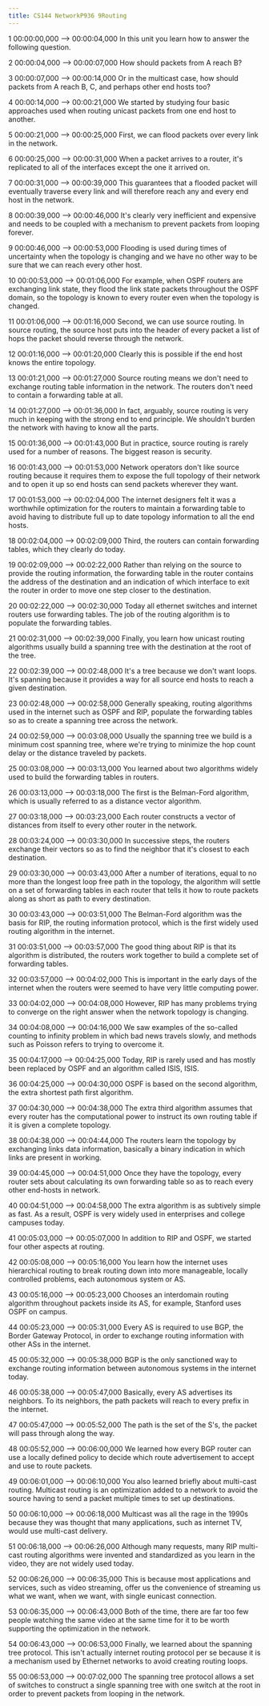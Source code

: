 ```yaml
---
title: CS144 NetworkP936 9Routing
---
```


1
00:00:00,000 --> 00:00:04,000
In this unit you learn how to answer the following question.

2
00:00:04,000 --> 00:00:07,000
How should packets from A reach B?

3
00:00:07,000 --> 00:00:14,000
Or in the multicast case, how should packets from A reach B, C, and perhaps other end hosts too?

4
00:00:14,000 --> 00:00:21,000
We started by studying four basic approaches used when routing unicast packets from one end host to another.

5
00:00:21,000 --> 00:00:25,000
First, we can flood packets over every link in the network.

6
00:00:25,000 --> 00:00:31,000
When a packet arrives to a router, it's replicated to all of the interfaces except the one it arrived on.

7
00:00:31,000 --> 00:00:39,000
This guarantees that a flooded packet will eventually traverse every link and will therefore reach any and every end host in the network.

8
00:00:39,000 --> 00:00:46,000
It's clearly very inefficient and expensive and needs to be coupled with a mechanism to prevent packets from looping forever.

9
00:00:46,000 --> 00:00:53,000
Flooding is used during times of uncertainty when the topology is changing and we have no other way to be sure that we can reach every other host.

10
00:00:53,000 --> 00:01:06,000
For example, when OSPF routers are exchanging link state, they flood the link state packets throughout the OSPF domain, so the topology is known to every router even when the topology is changed.

11
00:01:06,000 --> 00:01:16,000
Second, we can use source routing. In source routing, the source host puts into the header of every packet a list of hops the packet should reverse through the network.

12
00:01:16,000 --> 00:01:20,000
Clearly this is possible if the end host knows the entire topology.

13
00:01:21,000 --> 00:01:27,000
Source routing means we don't need to exchange routing table information in the network. The routers don't need to contain a forwarding table at all.

14
00:01:27,000 --> 00:01:36,000
In fact, arguably, source routing is very much in keeping with the strong end to end principle. We shouldn't burden the network with having to know all the parts.

15
00:01:36,000 --> 00:01:43,000
But in practice, source routing is rarely used for a number of reasons. The biggest reason is security.

16
00:01:43,000 --> 00:01:53,000
Network operators don't like source routing because it requires them to expose the full topology of their network and to open it up so end hosts can send packets wherever they want.

17
00:01:53,000 --> 00:02:04,000
The internet designers felt it was a worthwhile optimization for the routers to maintain a forwarding table to avoid having to distribute full up to date topology information to all the end hosts.

18
00:02:04,000 --> 00:02:09,000
Third, the routers can contain forwarding tables, which they clearly do today.

19
00:02:09,000 --> 00:02:22,000
Rather than relying on the source to provide the routing information, the forwarding table in the router contains the address of the destination and an indication of which interface to exit the router in order to move one step closer to the destination.

20
00:02:22,000 --> 00:02:30,000
Today all ethernet switches and internet routers use forwarding tables. The job of the routing algorithm is to populate the forwarding tables.

21
00:02:31,000 --> 00:02:39,000
Finally, you learn how unicast routing algorithms usually build a spanning tree with the destination at the root of the tree.

22
00:02:39,000 --> 00:02:48,000
It's a tree because we don't want loops. It's spanning because it provides a way for all source end hosts to reach a given destination.

23
00:02:48,000 --> 00:02:58,000
Generally speaking, routing algorithms used in the internet such as OSPF and RIP, populate the forwarding tables so as to create a spanning tree across the network.

24
00:02:59,000 --> 00:03:08,000
Usually the spanning tree we build is a minimum cost spanning tree, where we're trying to minimize the hop count delay or the distance traveled by packets.

25
00:03:08,000 --> 00:03:13,000
You learned about two algorithms widely used to build the forwarding tables in routers.

26
00:03:13,000 --> 00:03:18,000
The first is the Belman-Ford algorithm, which is usually referred to as a distance vector algorithm.

27
00:03:18,000 --> 00:03:23,000
Each router constructs a vector of distances from itself to every other router in the network.

28
00:03:24,000 --> 00:03:30,000
In successive steps, the routers exchange their vectors so as to find the neighbor that it's closest to each destination.

29
00:03:30,000 --> 00:03:43,000
After a number of iterations, equal to no more than the longest loop free path in the topology, the algorithm will settle on a set of forwarding tables in each router that tells it how to route packets along as short as path to every destination.

30
00:03:43,000 --> 00:03:51,000
The Belman-Ford algorithm was the basis for RIP, the routing information protocol, which is the first widely used routing algorithm in the internet.

31
00:03:51,000 --> 00:03:57,000
The good thing about RIP is that its algorithm is distributed, the routers work together to build a complete set of forwarding tables.

32
00:03:57,000 --> 00:04:02,000
This is important in the early days of the internet when the routers were seemed to have very little computing power.

33
00:04:02,000 --> 00:04:08,000
However, RIP has many problems trying to converge on the right answer when the network topology is changing.

34
00:04:08,000 --> 00:04:16,000
We saw examples of the so-called counting to infinity problem in which bad news travels slowly, and methods such as Poisson refers to trying to overcome it.

35
00:04:17,000 --> 00:04:25,000
Today, RIP is rarely used and has mostly been replaced by OSPF and an algorithm called ISIS, ISIS.

36
00:04:25,000 --> 00:04:30,000
OSPF is based on the second algorithm, the extra shortest path first algorithm.

37
00:04:30,000 --> 00:04:38,000
The extra third algorithm assumes that every router has the computational power to instruct its own routing table if it is given a complete topology.

38
00:04:38,000 --> 00:04:44,000
The routers learn the topology by exchanging links data information, basically a binary indication in which links are present in working.

39
00:04:45,000 --> 00:04:51,000
Once they have the topology, every router sets about calculating its own forwarding table so as to reach every other end-hosts in network.

40
00:04:51,000 --> 00:04:58,000
The extra algorithm is as subtively simple as fast. As a result, OSPF is very widely used in enterprises and college campuses today.

41
00:05:03,000 --> 00:05:07,000
In addition to RIP and OSPF, we started four other aspects at routing.

42
00:05:08,000 --> 00:05:16,000
You learn how the internet uses hierarchical routing to break routing down into more manageable, locally controlled problems, each autonomous system or AS.

43
00:05:16,000 --> 00:05:23,000
Chooses an interdomain routing algorithm throughout packets inside its AS, for example, Stanford uses OSPF on campus.

44
00:05:23,000 --> 00:05:31,000
Every AS is required to use BGP, the Border Gateway Protocol, in order to exchange routing information with other ASs in the internet.

45
00:05:32,000 --> 00:05:38,000
BGP is the only sanctioned way to exchange routing information between autonomous systems in the internet today.

46
00:05:38,000 --> 00:05:47,000
Basically, every AS advertises its neighbors. To its neighbors, the path packets will reach to every prefix in the internet.

47
00:05:47,000 --> 00:05:52,000
The path is the set of the S's, the packet will pass through along the way.

48
00:05:52,000 --> 00:06:00,000
We learned how every BGP router can use a locally defined policy to decide which route advertisement to accept and use to route packets.

49
00:06:01,000 --> 00:06:10,000
You also learned briefly about multi-cast routing. Multicast routing is an optimization added to a network to avoid the source having to send a packet multiple times to set up destinations.

50
00:06:10,000 --> 00:06:18,000
Multicast was all the rage in the 1990s because they was thought that many applications, such as internet TV, would use multi-cast delivery.

51
00:06:18,000 --> 00:06:26,000
Although many requests, many RIP multi-cast routing algorithms were invented and standardized as you learn in the video, they are not widely used today.

52
00:06:26,000 --> 00:06:35,000
This is because most applications and services, such as video streaming, offer us the convenience of streaming us what we want, when we want, with single eunicast connection.

53
00:06:35,000 --> 00:06:43,000
Both of the time, there are far too few people watching the same video at the same time for it to be worth supporting the optimization in the network.

54
00:06:43,000 --> 00:06:53,000
Finally, we learned about the spanning tree protocol. This isn't actually internet routing protocol per se because it is a mechanism used by Ethernet networks to avoid creating routing loops.

55
00:06:53,000 --> 00:07:02,000
The spanning tree protocol allows a set of switches to construct a single spanning tree with one switch at the root in order to prevent packets from looping in the network.


